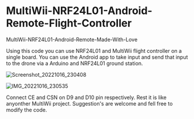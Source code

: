 # MultiWii-NRF24L01-Android-Remote-Flight-Controller
MultiWii-NRF24L01-Android-Remote-Made-With-Love

Using this code you can use NRF24L01 and MultiWii flight controller on a single board. You can use the Android app to take input and send that input to
the drone via a Arduino and NRF24L01 ground station.

![Screenshot_20221016_230408](https://user-images.githubusercontent.com/33525623/196049858-e304a254-b233-4034-8d91-5dcca3fdc1d6.jpg)

![IMG_20221016_230535](https://user-images.githubusercontent.com/33525623/196049866-9369214a-5ed8-401d-a4e3-69008abf06c9.jpg)

Connect CE and CSN on D9 and D10 pin respectively. Rest it is like anyonther MultiWii project. Suggestion's are welcome and fell free to modify the code.

